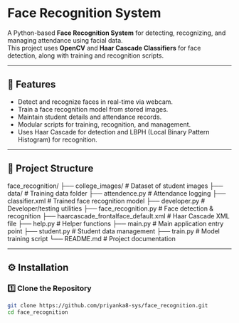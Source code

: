 # Face Recognition System

A Python-based **Face Recognition System** for detecting, recognizing, and managing attendance using facial data.  
This project uses **OpenCV** and **Haar Cascade Classifiers** for face detection, along with training and recognition scripts.

---

## 📌 Features
- Detect and recognize faces in real-time via webcam.
- Train a face recognition model from stored images.
- Maintain student details and attendance records.
- Modular scripts for training, recognition, and management.
- Uses Haar Cascade for detection and LBPH (Local Binary Pattern Histogram) for recognition.

---

## 📂 Project Structure




face_recognition/
├── college_images/ # Dataset of student images
├── data/ # Training data folder
├── attendence.py # Attendance logging
├── classifier.xml # Trained face recognition model
├── developer.py # Developer/testing utilities
├── face_recognition.py # Face detection & recognition
├── haarcascade_frontalface_default.xml # Haar Cascade XML file
├── help.py # Helper functions
├── main.py # Main application entry point
├── student.py # Student data management
├── train.py # Model training script
└── README.md # Project documentation




---

## ⚙️ Installation

### 1️⃣ Clone the Repository
```bash
git clone https://github.com/priyanka8-sys/face_recognition.git
cd face_recognition
